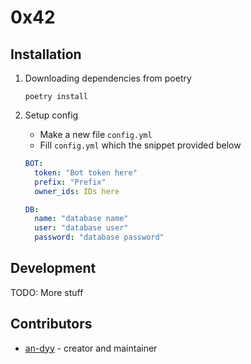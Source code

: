 # 0x42 

## Installation

1. Downloading dependencies from poetry

   ```
   poetry install
   ```

3. Setup config
    - Make a new file `config.yml`
    - Fill `config.yml` which the snippet provided below
    
    ```yaml
    BOT:
      token: "Bot token here"
      prefix: "Prefix"
      owner_ids: IDs here

    DB:
      name: "database name" 
      user: "database user"
      password: "database password"
    ```


## Development

TODO: More stuff

## Contributors

- [an-dyy](https://github.com/your-github-user) - creator and maintainer

